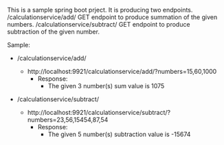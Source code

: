 This is a sample spring boot prject. It is producing two endpoints. 
/calculationservice/add/ GET endpoint to produce summation of the given numbers.
/calculationservice/subtract/ GET endpoint to produce subtraction of the given number.

Sample: 
  - /calculationservice/add/
    - http://localhost:9921/calculationservice/add/?numbers=15,60,1000
      - Response: 
        - The given 3 number(s) sum value is 1075
    
  - /calculationservice/subtract/
    - http://localhost:9921/calculationservice/subtract/?numbers=23,56,15454,87,54
      - Response: 
        - The given 5 number(s) subtraction value is -15674
